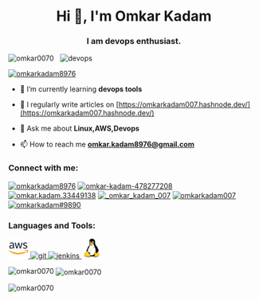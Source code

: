 <h1 align="center">Hi 👋, I'm Omkar Kadam</h1>
<h3 align="center">I am devops enthusiast.</h3>
<img align="right" width=400 alt="devops" src="https://user-images.githubusercontent.com/55389276/140866485-8fb1c876-9a8f-4d6a-98dc-08c4981eaf70.gif"

<p align="left"> <img src="https://komarev.com/ghpvc/?username=omkar0070&label=Profile%20views&color=0e75b6&style=flat" alt="omkar0070" /> </p>

<p align="left"> <a href="https://twitter.com/omkarkadam8976" target="blank"><img src="https://img.shields.io/twitter/follow/omkarkadam8976?logo=twitter&style=for-the-badge" alt="omkarkadam8976" /></a> </p>

- 🌱 I’m currently learning **devops tools**

- 📝 I regularly write articles on [https://omkarkadam007.hashnode.dev/](https://omkarkadam007.hashnode.dev/)

- 💬 Ask me about **Linux,AWS,Devops**

- 📫 How to reach me **omkar.kadam8976@gmail.com**

<h3 align="left">Connect with me:</h3>
<p align="left">
<a href="https://twitter.com/omkarkadam8976" target="blank"><img align="center" src="https://raw.githubusercontent.com/rahuldkjain/github-profile-readme-generator/master/src/images/icons/Social/twitter.svg" alt="omkarkadam8976" height="30" width="40" /></a>
<a href="https://linkedin.com/in/omkar-kadam-478277208" target="blank"><img align="center" src="https://raw.githubusercontent.com/rahuldkjain/github-profile-readme-generator/master/src/images/icons/Social/linked-in-alt.svg" alt="omkar-kadam-478277208" height="30" width="40" /></a>
<a href="https://fb.com/omkar.kadam.33449138" target="blank"><img align="center" src="https://raw.githubusercontent.com/rahuldkjain/github-profile-readme-generator/master/src/images/icons/Social/facebook.svg" alt="omkar.kadam.33449138" height="30" width="40" /></a>
<a href="https://instagram.com/_omkar_kadam_007" target="blank"><img align="center" src="https://raw.githubusercontent.com/rahuldkjain/github-profile-readme-generator/master/src/images/icons/Social/instagram.svg" alt="_omkar_kadam_007" height="30" width="40" /></a>
<a href="https://hashnode.com/omkarkadam007" target="blank"><img align="center" src="https://raw.githubusercontent.com/rahuldkjain/github-profile-readme-generator/master/src/images/icons/Social/hashnode.svg" alt="omkarkadam007" height="30" width="40" /></a>
<a href="https://discord.gg/omkarkadam#9890" target="blank"><img align="center" src="https://raw.githubusercontent.com/rahuldkjain/github-profile-readme-generator/master/src/images/icons/Social/discord.svg" alt="omkarkadam#9890" height="30" width="40" /></a>
</p>

<h3 align="left">Languages and Tools:</h3>
<p align="left"> <a href="https://aws.amazon.com" target="_blank" rel="noreferrer"> <img src="https://raw.githubusercontent.com/devicons/devicon/master/icons/amazonwebservices/amazonwebservices-original-wordmark.svg" alt="aws" width="40" height="40"/> </a> <a href="https://git-scm.com/" target="_blank" rel="noreferrer"> <img src="https://www.vectorlogo.zone/logos/git-scm/git-scm-icon.svg" alt="git" width="40" height="40"/> </a> <a href="https://www.jenkins.io" target="_blank" rel="noreferrer"> <img src="https://www.vectorlogo.zone/logos/jenkins/jenkins-icon.svg" alt="jenkins" width="40" height="40"/> </a> <a href="https://www.linux.org/" target="_blank" rel="noreferrer"> <img src="https://raw.githubusercontent.com/devicons/devicon/master/icons/linux/linux-original.svg" alt="linux" width="40" height="40"/> </a> </p>

<p><img align="left" src="https://github-readme-stats.vercel.app/api/top-langs?username=omkar0070&show_icons=true&locale=en&layout=compact" alt="omkar0070" /></p>

<p>&nbsp;<img align="center" src="https://github-readme-stats.vercel.app/api?username=omkar0070&show_icons=true&locale=en" alt="omkar0070" /></p>

<p><img align="center" src="https://github-readme-streak-stats.herokuapp.com/?user=omkar0070&" alt="omkar0070" /></p>
